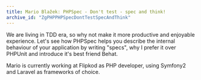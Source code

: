 ```yaml
---
title: Mario Blažek: PHPSpec - Don't test - spec and think!
archive_id: "ZgPHPPHPSpecDontTestSpecAndThink"
---
```


We are living in TDD era, so why not make it more productive and enjoyable experience. Let's see how PHPSpec helps you describe the internal behaviour of your application by writing "specs", why I prefer it over PHPUnit and introduce it's best friend Behat. 

Mario is currently working at Flipkod as PHP developer, using Symfony2 and Laravel as frameworks of choice.  

